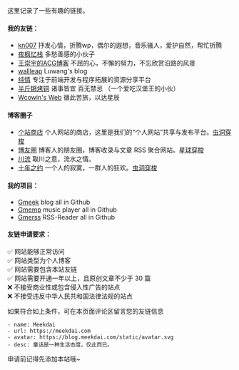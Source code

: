 这里记录了一些有趣的链接。

#### 我的友链：  
- [kn007](http://kn007.net/) 抒发心情，折腾wp，偶尔的遐想，音乐骚人，爱护自然，帮忙折腾
- [夜枫忆栈](http://yefengs.com/) 多愁善感的小伙子
- [王崇宇的ACG博客](http://www.mr158.cn/) 不屈的心，不懈的努力，不忘欣赏沿路的风景
- [wallleap](https://myblog.wallleap.cn/) Luwang's blog
- [纯情](https://xiaohack.org/) 专注于前端开发与程序拓展的资源分享平台
- [半斤锵烤铜](https://www.b0k.net/) 诸事皆宜 百无禁忌 （一个爱吃汉堡王的小伙）
- [Wcowin's Web](https://wcowin.work/) 循此苦旅，以达星辰

#### 博客圈子
- [个站商店](http://storeweb.cn/) 个人网站的商店，这里是我们的“个人网站”共享与发布平台。[虫洞穿梭](https://storeweb.cn/s/1821)
- [博友圈](https://www.boyouquan.com/home) 博客人的朋友圈，博客收录与文章 RSS 聚合网站。[星球穿梭](https://www.boyouquan.com/planet-shuttle)
- [川流](https://chuanliu.org/) 取川之意，流水之情。
- [十年之约](https://www.foreverblog.cn/) 一个人的寂寞，一群人的狂欢。[虫洞穿梭](https://www.foreverblog.cn/go.html)

#### 我的项目：
- [Gmeek](https://github.com/Meekdai/Gmeek)  blog all in Github
- [Gmemp](https://github.com/Meekdai/Gmemp)  music player all in Github
- [Gmerss](https://github.com/Meekdai/Gmerss)  RSS-Reader all in Github

#### 友链申请要求：  
✅ 网站能够正常访问  
✅ 网站类型为个人博客  
✅ 网站需要包含本站友链  
✅ 网站需要开通一年以上，且原创文章不少于 30 篇  
❌ 不接受商业性或包含侵入性广告的站点  
❌ 不接受违反中华人民共和国法律法规的站点  

如果符合如上条件，可在本页面评论区留言您的友链信息  
```
- name: Meekdai
- url: https://meekdai.com
- avatar: https://blog.meekdai.com/static/avatar.svg
- desc: 童话是一种生活态度，仅此而已。
```
申请前记得先添加本站哦~  
